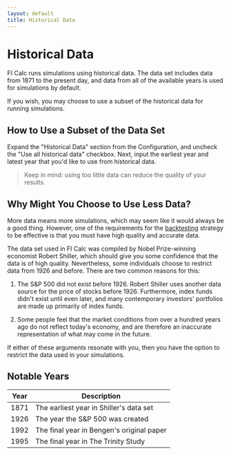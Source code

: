 ```yaml
---
layout: default
title: Historical Data
---
```


# Historical Data

FI Calc runs simulations using historical data. The data set includes data from
1871 to the present day, and data from all of the available years is used for
simulations by default.

If you wish, you may choose to use a subset of the historical data for running
simulations.

## How to Use a Subset of the Data Set

Expand the "Historical Data" section from the Configuration, and uncheck the
"Use all historical data" checkbox. Next, input the earliest year and latest
year that you'd like to use from historical data.

> Keep in mind: using too little data can reduce the quality of your results.

## Why Might You Choose to Use Less Data?

More data means more simulations, which may seem like it would always be a good
thing. However, one of the requirements for the
[backtesting](/introduction/backtesting) strategy to be effective is that you
must have high quality and accurate data.

The data set used in FI Calc was compiled by Nobel Prize-winning economist
Robert Shiller, which should give you some confidence that the data is of high
quality. Nevertheless, some individuals choose to restrict data from 1926 and
before. There are two common reasons for this:

1. The S&P 500 did not exist before 1926. Robert Shiller uses another data
   source for the price of stocks before 1926. Furthermore, index funds didn't
   exist until even later, and many contemporary investors' portfolios are made
   up primarily of index funds.

2. Some people feel that the market conditions from over a hundred years ago do
   not reflect today's economy, and are therefore an inaccurate representation
   of what may come in the future.

If either of these arguments resonate with you, then you have the option to
restrict the data used in your simulations.

## Notable Years

| Year | Description                               |
| ---- | ----------------------------------------- |
| 1871 | The earliest year in Shiller's data set   |
| 1926 | The year the S&P 500 was created          |
| 1992 | The final year in Bengen's original paper |
| 1995 | The final year in The Trinity Study       |
